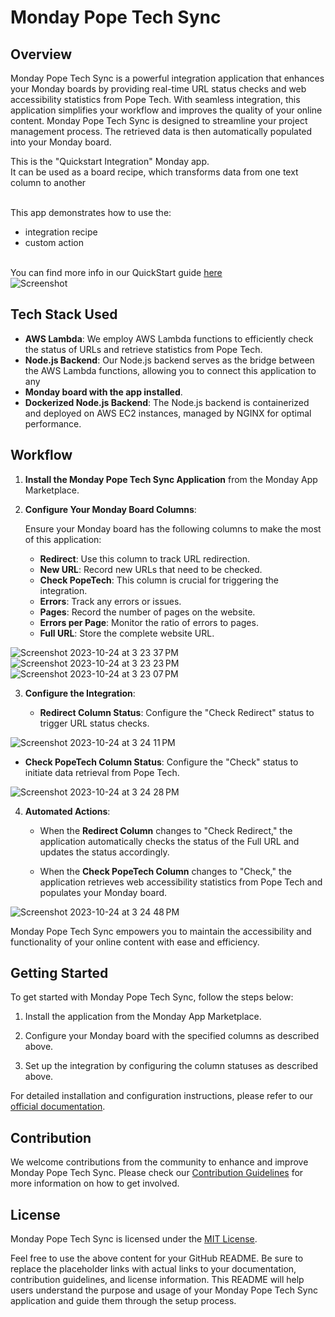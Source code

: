 # Monday Pope Tech Sync

## Overview

Monday Pope Tech Sync is a powerful integration application that enhances your Monday boards by providing real-time URL status checks and web accessibility statistics from Pope Tech. With seamless integration, this application simplifies your workflow and improves the quality of your online content. Monday Pope Tech Sync is designed to streamline your project management process. The retrieved data is then automatically populated into your Monday board.

This is the "Quickstart Integration" Monday app.
<br>It can be used as a board recipe, which transforms data from one text column to another

<br>This app demonstrates how to use the:

- integration recipe
- custom action

<br>You can find more info in our QuickStart guide [here](https://monday.com/developers/apps/quickstart-integration/)
<br>![Screenshot](https://dapulse-res.cloudinary.com/image/upload/v1658942490/remote_mondaycom_static/developers/screenshots/QUICKSTART_GIPHY.gif)

## Tech Stack Used

- **AWS Lambda**: We employ AWS Lambda functions to efficiently check the status of URLs and retrieve statistics from Pope Tech.
- **Node.js Backend**: Our Node.js backend serves as the bridge between the AWS Lambda functions, allowing you to connect this application to any 
- **Monday board with the app installed**.
- **Dockerized Node.js Backend**: The Node.js backend is containerized and deployed on AWS EC2 instances, managed by NGINX for optimal performance.

## Workflow

1. **Install the Monday Pope Tech Sync Application** from the Monday App Marketplace.

2. **Configure Your Monday Board Columns**:

   Ensure your Monday board has the following columns to make the most of this application:

   - **Redirect**: Use this column to track URL redirection.
   - **New URL**: Record new URLs that need to be checked.
   - **Check PopeTech**: This column is crucial for triggering the integration.
   - **Errors**: Track any errors or issues.
   - **Pages**: Record the number of pages on the website.
   - **Errors per Page**: Monitor the ratio of errors to pages.
   - **Full URL**: Store the complete website URL.
     
![Screenshot 2023-10-24 at 3 23 37 PM](https://github.com/usu-access/Monday-Pope-Tech-Sync/assets/41461773/4e2bbad4-98eb-48de-be61-3a6e5161a97d)
![Screenshot 2023-10-24 at 3 23 23 PM](https://github.com/usu-access/Monday-Pope-Tech-Sync/assets/41461773/d239f511-1b28-4fc7-be1e-fdfe1ff154fd)
![Screenshot 2023-10-24 at 3 23 07 PM](https://github.com/usu-access/Monday-Pope-Tech-Sync/assets/41461773/4e4c10d2-2218-4530-b3d4-ecd5a0087fff)

3. **Configure the Integration**:

   - **Redirect Column Status**:
     Configure the "Check Redirect" status to trigger URL status checks.
     
![Screenshot 2023-10-24 at 3 24 11 PM](https://github.com/usu-access/Monday-Pope-Tech-Sync/assets/41461773/8488f113-f077-408f-a842-ba463dccfdd7)

   - **Check PopeTech Column Status**:
     Configure the "Check" status to initiate data retrieval from Pope Tech.
     
![Screenshot 2023-10-24 at 3 24 28 PM](https://github.com/usu-access/Monday-Pope-Tech-Sync/assets/41461773/bd07021f-348e-460a-92c0-38c45c6a46c4)

4. **Automated Actions**:

   - When the **Redirect Column** changes to "Check Redirect," the application automatically checks the status of the Full URL and updates the status accordingly.

   - When the **Check PopeTech Column** changes to "Check," the application retrieves web accessibility statistics from Pope Tech and populates your Monday board.

![Screenshot 2023-10-24 at 3 24 48 PM](https://github.com/usu-access/Monday-Pope-Tech-Sync/assets/41461773/b506660e-a644-457a-8fe1-67f5823e307b)

Monday Pope Tech Sync empowers you to maintain the accessibility and functionality of your online content with ease and efficiency.

## Getting Started

To get started with Monday Pope Tech Sync, follow the steps below:

1. Install the application from the Monday App Marketplace.

2. Configure your Monday board with the specified columns as described above.

3. Set up the integration by configuring the column statuses as described above.

For detailed installation and configuration instructions, please refer to our [official documentation](link-to-documentation).

## Contribution

We welcome contributions from the community to enhance and improve Monday Pope Tech Sync. Please check our [Contribution Guidelines](link-to-contribution-guidelines) for more information on how to get involved.

## License

Monday Pope Tech Sync is licensed under the [MIT License](link-to-license).

Feel free to use the above content for your GitHub README. Be sure to replace the placeholder links with actual links to your documentation, contribution guidelines, and license information. This README will help users understand the purpose and usage of your Monday Pope Tech Sync application and guide them through the setup process.
